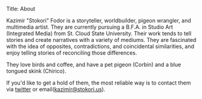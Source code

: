 Title: About

Kazimir "Stokori" Fodor is a storyteller, worldbuilder, pigeon wrangler, and multimedia artist. They are currently pursuing a B.F.A. in Studio Art (Integrated Media) from St. Cloud State University. Their work tends to tell stories and create narratives with a variety of mediums. They are fascinated with the idea of opposites, contradictions, and coincidental similarities, and enjoy telling stories of reconciling those differences.

They love birds and coffee, and have a pet pigeon (Corbin) and a blue tongued skink (Chirico).

If you'd like to get a hold of them, the most reliable way is to contact them via [twitter](http://twitter.com/stokori) or email(kazimir@stokori.us).